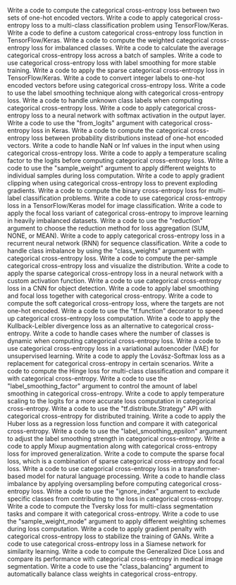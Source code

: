 Write a code to compute the categorical cross-entropy loss between two sets of one-hot encoded vectors.
Write a code to apply categorical cross-entropy loss to a multi-class classification problem using TensorFlow/Keras.
Write a code to define a custom categorical cross-entropy loss function in TensorFlow/Keras.
Write a code to compute the weighted categorical cross-entropy loss for imbalanced classes.
Write a code to calculate the average categorical cross-entropy loss across a batch of samples.
Write a code to use categorical cross-entropy loss with label smoothing for more stable training.
Write a code to apply the sparse categorical cross-entropy loss in TensorFlow/Keras.
Write a code to convert integer labels to one-hot encoded vectors before using categorical cross-entropy loss.
Write a code to use the label smoothing technique along with categorical cross-entropy loss.
Write a code to handle unknown class labels when computing categorical cross-entropy loss.
Write a code to apply categorical cross-entropy loss to a neural network with softmax activation in the output layer.
Write a code to use the "from_logits" argument with categorical cross-entropy loss in Keras.
Write a code to compute the categorical cross-entropy loss between probability distributions instead of one-hot encoded vectors.
Write a code to handle NaN or Inf values in the input when using categorical cross-entropy loss.
Write a code to apply a temperature scaling factor to the logits before computing categorical cross-entropy loss.
Write a code to use the "sample_weight" argument to apply different weights to individual samples during loss computation.
Write a code to apply gradient clipping when using categorical cross-entropy loss to prevent exploding gradients.
Write a code to compute the binary cross-entropy loss for multi-label classification problems.
Write a code to use categorical cross-entropy loss in a TensorFlow/Keras model for image classification.
Write a code to apply the focal loss variant of categorical cross-entropy to improve learning in heavily imbalanced datasets.
Write a code to use the "reduction" argument to choose the reduction method for loss aggregation (SUM, NONE, or MEAN).
Write a code to apply categorical cross-entropy loss in a recurrent neural network (RNN) for sequence classification.
Write a code to handle class imbalance by using the "class_weights" argument with categorical cross-entropy loss.
Write a code to compute the per-sample categorical cross-entropy loss and visualize the distribution.
Write a code to apply the sparse categorical cross-entropy loss in a neural network with a custom activation function.
Write a code to use categorical cross-entropy loss in a CNN for object detection.
Write a code to apply label smoothing and focal loss together with categorical cross-entropy.
Write a code to compute the soft categorical cross-entropy loss, where the targets are not one-hot encoded.
Write a code to use the "tf.function" decorator to speed up categorical cross-entropy loss computation.
Write a code to apply the Kullback-Leibler divergence loss as an alternative to categorical cross-entropy.
Write a code to handle cases where the number of classes is dynamic when computing categorical cross-entropy loss.
Write a code to use categorical cross-entropy loss in a variational autoencoder (VAE) for unsupervised learning.
Write a code to apply the Lovász-Softmax loss as a replacement for categorical cross-entropy in certain scenarios.
Write a code to compute the Hinge loss for multi-class classification and compare it with categorical cross-entropy.
Write a code to use the "label_smoothing_factor" argument to control the amount of label smoothing in categorical cross-entropy.
Write a code to apply temperature scaling to the logits for a more accurate loss computation in categorical cross-entropy.
Write a code to use the "tf.distribute.Strategy" API with categorical cross-entropy for distributed training.
Write a code to apply the Huber loss as a regression loss function and compare it with categorical cross-entropy.
Write a code to use the "label_smoothing_epsilon" argument to adjust the label smoothing strength in categorical cross-entropy.
Write a code to apply Mixup augmentation along with categorical cross-entropy loss for improved generalization.
Write a code to compute the sparse focal loss, which is a combination of sparse categorical cross-entropy and focal loss.
Write a code to use categorical cross-entropy loss in a transformer-based model for natural language processing.
Write a code to handle class imbalance by applying oversampling before computing categorical cross-entropy loss.
Write a code to use the "ignore_index" argument to exclude specific classes from contributing to the loss in categorical cross-entropy.
Write a code to compute the Tversky loss for multi-class segmentation tasks and compare it with categorical cross-entropy.
Write a code to use the "sample_weight_mode" argument to apply different weighting schemes during loss computation.
Write a code to apply gradient penalty with categorical cross-entropy loss to stabilize the training of GANs.
Write a code to use categorical cross-entropy loss in a Siamese network for similarity learning.
Write a code to compute the Generalized Dice Loss and compare its performance with categorical cross-entropy in medical image segmentation.
Write a code to use the "class_balancing" argument to automatically balance class weights in categorical cross-entropy.